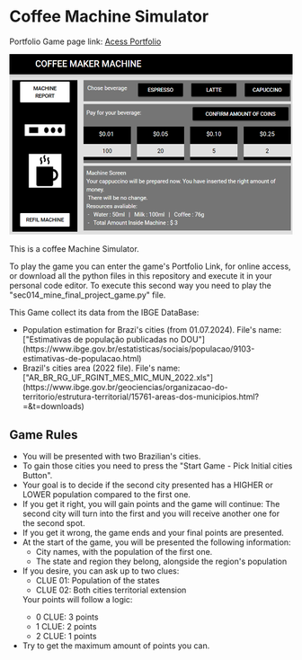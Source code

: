 # Coffee Machine Simulator

Portfolio Game page link: [Acess Portfolio](https://meduardaeneves.github.io/portfolio/games/coffee_machine_simulator/)

<p align="center">
  <img src="files/coffee_maker_playing.png" width="750">
</p>

This is a coffee Machine Simulator. 

To play the game you can enter the game's Portfolio Link, for online access, or download all the python files in this repository and execute it in your personal code editor. To execute this second way you need to play the "sec014_mine_final_project_game.py" file.

<p>This Game collect its data from the IBGE DataBase: 
  <ul>
    <li>Population estimation for Brazi's cities (from 01.07.2024). File's name: ["Estimativas de população publicadas no DOU"](https://www.ibge.gov.br/estatisticas/sociais/populacao/9103-estimativas-de-populacao.html)
    </li>
    <li>Brazil's cities area (2022 file). File's name: ["AR_BR_RG_UF_RGINT_MES_MIC_MUN_2022.xls"](https://www.ibge.gov.br/geociencias/organizacao-do-territorio/estrutura-territorial/15761-areas-dos-municipios.html?=&t=downloads)
    </li>
  </ul>
</p>

## Game Rules

  <ul>
    <li>You will be presented with two Brazilian's cities.</li>
    <li>To gain those cities you need to press the "Start Game - Pick Initial cities Button".</li>
    <li>Your goal is to decide if the second city presented has a HIGHER or LOWER population compared to the first one.</li>
    <li>If you get it right, you will gain points and the game will continue: The second city will turn into the first and you will receive another one for the second spot.</li>
    <li>If you get it wrong, the game ends and your final points are presented.</li>
    <li>
      At the start of the game, you will be presented the following information:
      <ul>
        <li>City names, with the population of the first one.</li>
        <li>The state and region they belong, alongside the region's population</li>
      </ul>
    </li>
    <li>
      If you desire, you can ask up to two clues:
      <ul>
        <li>CLUE 01: Population of the states</li>
        <li>CLUE 02: Both cities territorial extension</li>
      </ul>
    </li>
      Your points will follow a logic:
      <ul>
        <li>0 CLUE: 3 points</li>
        <li>1 CLUE: 2 points</li>
        <li>2 CLUE: 1 points</li>
      </ul>
    </li>
    <li>Try to get the maximum amount of points you can.</li>
  </ul>
